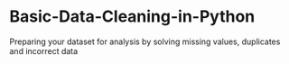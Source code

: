 # Basic-Data-Cleaning-in-Python
Preparing your dataset for analysis by solving missing values, duplicates and incorrect data
